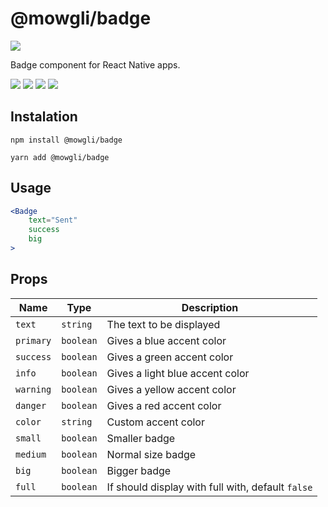 # @mowgli/badge

<img src="https://user-images.githubusercontent.com/924985/85956431-2b36f680-b986-11ea-8ebe-2b34994d13b1.png" />

Badge component for React Native apps.

<p>
    <a href="https://www.npmjs.com/package/@mowgli/badge"><img src="https://img.shields.io/npm/v/@mowgli/badge"></a>
    <a href="https://github.com/rafmst/mowgli/labels/%40mowgli%2Fbadge"><img src="https://img.shields.io/github/issues/rafmst/mowgli/@mowgli/badge?label=open%20issues"></a>
    <a href="https://www.npmjs.com/package/@mowgli/badge"><img src="https://img.shields.io/npm/dt/@mowgli/badge"></a>
    <a href="https://github.com/rafmst/nau/blob/master/LICENSE"><img src="https://img.shields.io/github/license/rafmst/mowgli"></a>
</p>

## Instalation

```
npm install @mowgli/badge
```

```
yarn add @mowgli/badge
```

## Usage

```jsx
<Badge
    text="Sent"
    success
    big
>
```

## Props

| Name      | Type      | Description                                       |
| --------- | --------- | ------------------------------------------------- |
| `text`    | `string`  | The text to be displayed                          |
| `primary` | `boolean` | Gives a blue accent color                         |
| `success` | `boolean` | Gives a green accent color                        |
| `info`    | `boolean` | Gives a light blue accent color                   |
| `warning` | `boolean` | Gives a yellow accent color                       |
| `danger`  | `boolean` | Gives a red accent color                          |
| `color`   | `string`  | Custom accent color                               |
| `small`   | `boolean` | Smaller badge                                     |
| `medium`  | `boolean` | Normal size badge                                 |
| `big`     | `boolean` | Bigger badge                                      |
| `full`    | `boolean` | If should display with full with, default `false` |

